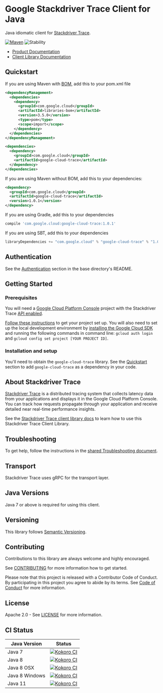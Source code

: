 # Google Stackdriver Trace Client for Java

Java idiomatic client for [Stackdriver Trace][product-docs].

[![Maven][maven-version-image]][maven-version-link]
![Stability][stability-image]

- [Product Documentation][product-docs]
- [Client Library Documentation][javadocs]

## Quickstart

If you are using Maven with [BOM][libraries-bom], add this to your pom.xml file
```xml
<dependencyManagement>
  <dependencies>
    <dependency>
      <groupId>com.google.cloud</groupId>
      <artifactId>libraries-bom</artifactId>
      <version>3.5.0</version>
      <type>pom</type>
      <scope>import</scope>
    </dependency>
  </dependencies>
</dependencyManagement>

<dependencies>
  <dependency>
    <groupId>com.google.cloud</groupId>
    <artifactId>google-cloud-trace</artifactId>
  </dependency>
</dependencies>
```

[//]: # ({x-version-update-start:google-cloud-trace:released})

If you are using Maven without BOM, add this to your dependencies:

```xml
<dependency>
  <groupId>com.google.cloud</groupId>
  <artifactId>google-cloud-trace</artifactId>
  <version>1.0.1</version>
</dependency>
```

If you are using Gradle, add this to your dependencies
```Groovy
compile 'com.google.cloud:google-cloud-trace:1.0.1'
```
If you are using SBT, add this to your dependencies
```Scala
libraryDependencies += "com.google.cloud" % "google-cloud-trace" % "1.0.1"
```
[//]: # ({x-version-update-end})

## Authentication

See the [Authentication][authentication] section in the base directory's README.

## Getting Started

### Prerequisites

You will need a [Google Cloud Platform Console][developer-console] project with the Stackdriver Trace [API enabled][enable-api].

[Follow these instructions][create-project] to get your project set up. You will also need to set up the local development environment by
[installing the Google Cloud SDK][cloud-sdk] and running the following commands in command line:
`gcloud auth login` and `gcloud config set project [YOUR PROJECT ID]`.

### Installation and setup

You'll need to obtain the `google-cloud-trace` library.  See the [Quickstart](#quickstart) section
to add `google-cloud-trace` as a dependency in your code.

## About Stackdriver Trace


[Stackdriver Trace][product-docs] is a distributed tracing system that collects latency data from your applications and displays it in the Google Cloud Platform Console. You can track how requests propagate through your application and receive detailed near real-time performance insights.

See the [Stackdriver Trace client library docs][javadocs] to learn how to
use this Stackdriver Trace Client Library.




## Troubleshooting

To get help, follow the instructions in the [shared Troubleshooting document][troubleshooting].

## Transport

Stackdriver Trace uses gRPC for the transport layer.

## Java Versions

Java 7 or above is required for using this client.

## Versioning

This library follows [Semantic Versioning](http://semver.org/).



## Contributing


Contributions to this library are always welcome and highly encouraged.

See [CONTRIBUTING][contributing] for more information how to get started.

Please note that this project is released with a Contributor Code of Conduct. By participating in
this project you agree to abide by its terms. See [Code of Conduct][code-of-conduct] for more
information.

## License

Apache 2.0 - See [LICENSE][license] for more information.

## CI Status

Java Version | Status
------------ | ------
Java 7 | [![Kokoro CI][kokoro-badge-image-1]][kokoro-badge-link-1]
Java 8 | [![Kokoro CI][kokoro-badge-image-2]][kokoro-badge-link-2]
Java 8 OSX | [![Kokoro CI][kokoro-badge-image-3]][kokoro-badge-link-3]
Java 8 Windows | [![Kokoro CI][kokoro-badge-image-4]][kokoro-badge-link-4]
Java 11 | [![Kokoro CI][kokoro-badge-image-5]][kokoro-badge-link-5]

[product-docs]: https://cloud.google.com/trace/docs/
[javadocs]: https://googleapis.dev/java/google-cloud-trace/latest/
[kokoro-badge-image-1]: http://storage.googleapis.com/cloud-devrel-public/java/badges/java-trace/java7.svg
[kokoro-badge-link-1]: http://storage.googleapis.com/cloud-devrel-public/java/badges/java-trace/java7.html
[kokoro-badge-image-2]: http://storage.googleapis.com/cloud-devrel-public/java/badges/java-trace/java8.svg
[kokoro-badge-link-2]: http://storage.googleapis.com/cloud-devrel-public/java/badges/java-trace/java8.html
[kokoro-badge-image-3]: http://storage.googleapis.com/cloud-devrel-public/java/badges/java-trace/java8-osx.svg
[kokoro-badge-link-3]: http://storage.googleapis.com/cloud-devrel-public/java/badges/java-trace/java8-osx.html
[kokoro-badge-image-4]: http://storage.googleapis.com/cloud-devrel-public/java/badges/java-trace/java8-win.svg
[kokoro-badge-link-4]: http://storage.googleapis.com/cloud-devrel-public/java/badges/java-trace/java8-win.html
[kokoro-badge-image-5]: http://storage.googleapis.com/cloud-devrel-public/java/badges/java-trace/java11.svg
[kokoro-badge-link-5]: http://storage.googleapis.com/cloud-devrel-public/java/badges/java-trace/java11.html
[stability-image]: https://img.shields.io/badge/stability-ga-green
[maven-version-image]: https://img.shields.io/maven-central/v/com.google.cloud/google-cloud-trace.svg
[maven-version-link]: https://search.maven.org/search?q=g:com.google.cloud%20AND%20a:google-cloud-trace&core=gav
[authentication]: https://github.com/googleapis/google-cloud-java#authentication
[developer-console]: https://console.developers.google.com/
[create-project]: https://cloud.google.com/resource-manager/docs/creating-managing-projects
[cloud-sdk]: https://cloud.google.com/sdk/
[troubleshooting]: https://github.com/googleapis/google-cloud-common/blob/master/troubleshooting/readme.md#troubleshooting
[contributing]: https://github.com/googleapis/java-trace/blob/master/CONTRIBUTING.md
[code-of-conduct]: https://github.com/googleapis/java-trace/blob/master/CODE_OF_CONDUCT.md#contributor-code-of-conduct
[license]: https://github.com/googleapis/java-trace/blob/master/LICENSE

[enable-api]: https://console.cloud.google.com/flows/enableapi?apiid=cloudtrace.googleapis.com
[libraries-bom]: https://github.com/GoogleCloudPlatform/cloud-opensource-java/wiki/The-Google-Cloud-Platform-Libraries-BOM